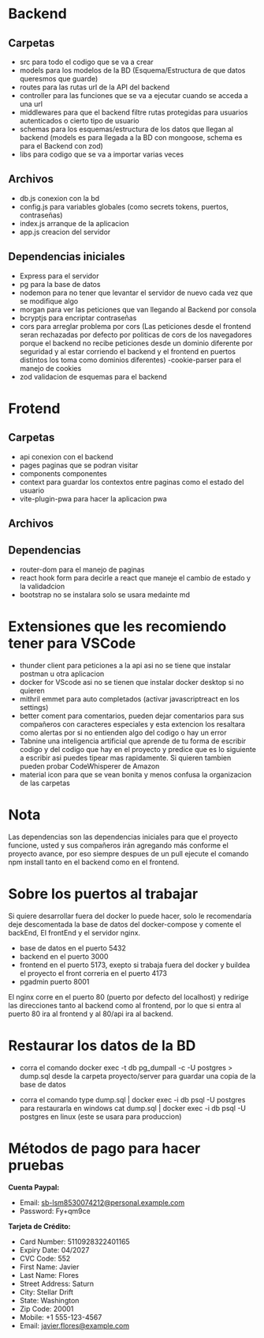 # Backend
## Carpetas
 - src para todo el codigo que se va a crear
 - models para los modelos de la BD (Esquema/Estructura de que datos queresmos que guarde)
- routes para las rutas url de la API del backend
- controller para las funciones que se va a ejecutar cuando se acceda a una url
- middlewares para que el backend filtre rutas protegidas para usuarios autenticados o cierto tipo de usuario
- schemas para los esquemas/estructura de los datos que llegan al backend (models es para llegada a la BD con mongoose, schema es para el Backend con zod)
- libs para codigo que se va a importar varias veces

## Archivos

- db.js conexion con la bd
- config.js para variables globales (como secrets tokens, puertos, contraseñas)
- index.js arranque de la aplicacion
- app.js creacion del servidor

## Dependencias iniciales
- Express para el servidor
- pg para la base de datos
- nodemon para no tener que levantar el servidor de nuevo cada vez que se modifique algo
- morgan para ver las peticiones que van llegando al Backend por consola
- bcryptjs para encriptar contraseñas
- cors para arreglar problema por cors (Las peticiones desde el frontend seran rechazadas por defecto por politicas de cors de los navegadores porque el backend no recibe peticiones desde un dominio diferente por seguridad y al estar corriendo el backend y el frontend en puertos distintos los toma como dominios diferentes)
-cookie-parser para el manejo de cookies
- zod validacion de esquemas para el backend

# Frotend
## Carpetas
- api conexion con el backend
- pages paginas que se podran visitar
- components componentes
- context para guardar los contextos entre paginas como el estado del usuario
- vite-plugin-pwa para hacer la aplicacion pwa

## Archivos

## Dependencias
- router-dom para el manejo de paginas
- react hook form para decirle a react que maneje el cambio de estado y la validadcion
- bootstrap no se instalara solo se usara medainte md

# Extensiones que les recomiendo tener para VSCode
- thunder client para peticiones a la api asi no se tiene que instalar postman u otra aplicacion
- docker for VScode asi no se tienen que instalar docker desktop si no quieren
- mithril emmet para auto completados (activar javascriptreact en los settings)
- better coment para comentarios, pueden dejar comentarios para sus compañeros con caracteres especiales y esta extencion los resaltara como alertas por si no entienden algo del codigo o hay un error
- Tabnine una inteligencia artificial que aprende de tu forma de escribir codigo y del codigo que hay en el proyecto y predice que es lo siguiente a escribir asi puedes tipear mas rapidamente. Si quieren tambien pueden probar CodeWhisperer de Amazon
- material icon para que se vean bonita y menos confusa la organizacion de las carpetas

# Nota

Las dependencias son las dependencias iniciales para que el proyecto funcione, usted y sus compañeros irán agregando más conforme el proyecto avance, por eso siempre despues de un pull ejecute el comando npm install tanto en el backend como en el frontend.

# Sobre los puertos al trabajar

Si quiere desarrollar fuera del docker lo puede hacer, solo le recomendaría deje descomentada la base de datos del docker-compose y comente el backEnd, El frontEnd y el servidor nginx.

- base de datos en el puerto 5432
- backend en el puerto 3000
- frontend en el puerto 5173, exepto si trabaja fuera del docker y buildea el proyecto el front correria en el puerto 4173
- pgadmin puerto 8001

El nginx corre en el puerto 80 (puerto por defecto del localhost) y redirige las direcciones  tanto al backend como al frontend, por lo que si entra al puerto 80 ira al frontend y al 80/api ira al backend.


# Restaurar los datos de la BD

- corra el comando docker exec -t db pg_dumpall -c -U postgres > dump.sql desde la carpeta proyecto/server para guardar una copia de la base de datos

- corra el comando type dump.sql | docker exec -i db psql -U postgres para restaurarla en windows
cat dump.sql | docker exec -i db psql -U postgres en linux (este se usara para produccion)


# Métodos de pago para hacer pruebas

**Cuenta Paypal:**

- Email: sb-lsm8530074212@personal.example.com
- Password: Fy+qm9ce

**Tarjeta de Crédito:**

- Card Number: 5110928322401165
- Expiry Date: 04/2027
- CVC Code: 552
- First Name: Javier
- Last Name: Flores
- Street Address: Saturn
- City: Stellar Drift
- State: Washington
- Zip Code: 20001
- Mobile: +1 555-123-4567
- Email: javier.flores@example.com